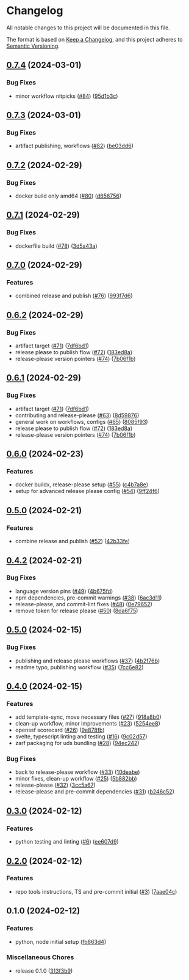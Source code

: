 # Changelog

All notable changes to this project will be documented in this file.

The format is based on [Keep a Changelog](https://keepachangelog.com/en/1.0.0/),
and this project adheres to [Semantic Versioning](https://semver.org/spec/v2.0.0.html).

## [0.7.4](https://github.com/justinthelaw/repository-template/compare/v0.7.3...v0.7.4) (2024-03-01)


### Bug Fixes

* minor workflow nitpicks ([#84](https://github.com/justinthelaw/repository-template/issues/84)) ([95d1b3c](https://github.com/justinthelaw/repository-template/commit/95d1b3cc29db5c3f4e074f5f05f74fc6c2271c95))

## [0.7.3](https://github.com/justinthelaw/repository-template/compare/v0.7.2...v0.7.3) (2024-03-01)


### Bug Fixes

* artifact publishing, workflows ([#82](https://github.com/justinthelaw/repository-template/issues/82)) ([be03dd6](https://github.com/justinthelaw/repository-template/commit/be03dd65d35889cc672a5cec1db9f53a5b5d4a6b))

## [0.7.2](https://github.com/justinthelaw/repository-template/compare/v0.7.1...v0.7.2) (2024-02-29)


### Bug Fixes

* docker build only amd64 ([#80](https://github.com/justinthelaw/repository-template/issues/80)) ([d656756](https://github.com/justinthelaw/repository-template/commit/d65675626bca0b1412408b547d99676e1e64686c))

## [0.7.1](https://github.com/justinthelaw/repository-template/compare/v0.7.0...v0.7.1) (2024-02-29)


### Bug Fixes

* dockerfile build ([#78](https://github.com/justinthelaw/repository-template/issues/78)) ([3d5a43a](https://github.com/justinthelaw/repository-template/commit/3d5a43a23b482a3c346ccdab2e5741a564e77a0b))

## [0.7.0](https://github.com/justinthelaw/repository-template/compare/v0.6.2...v0.7.0) (2024-02-29)


### Features

* combined release and publish ([#76](https://github.com/justinthelaw/repository-template/issues/76)) ([993f7d6](https://github.com/justinthelaw/repository-template/commit/993f7d604c476fbac692148cb375620d4b986a68))

## [0.6.2](https://github.com/justinthelaw/repository-template/compare/v0.6.1...v0.6.2) (2024-02-29)


### Bug Fixes

* artifact target ([#71](https://github.com/justinthelaw/repository-template/issues/71)) ([7df6bd1](https://github.com/justinthelaw/repository-template/commit/7df6bd1175af319ee56e636e83325622f6060171))
* release please to publish flow ([#72](https://github.com/justinthelaw/repository-template/issues/72)) ([183ed8a](https://github.com/justinthelaw/repository-template/commit/183ed8a5b00fa15a65e45f2a0f40adfe485783e8))
* release-please version pointers ([#74](https://github.com/justinthelaw/repository-template/issues/74)) ([7b06f1b](https://github.com/justinthelaw/repository-template/commit/7b06f1b73eff366812e89937017882bca18edcc6))

## [0.6.1](https://github.com/justinthelaw/repository-template/compare/v0.6.0...v0.6.1) (2024-02-29)


### Bug Fixes

* artifact target ([#71](https://github.com/justinthelaw/repository-template/issues/71)) ([7df6bd1](https://github.com/justinthelaw/repository-template/commit/7df6bd1175af319ee56e636e83325622f6060171))
* contributing and release-please ([#63](https://github.com/justinthelaw/repository-template/issues/63)) ([8d59876](https://github.com/justinthelaw/repository-template/commit/8d59876c9f87c8369baa483fb8f4eba7c7571b74))
* general work on workflows, configs ([#65](https://github.com/justinthelaw/repository-template/issues/65)) ([8085f93](https://github.com/justinthelaw/repository-template/commit/8085f9323ab8d5cdba4edbaae26d9758dbc2de61))
* release please to publish flow ([#72](https://github.com/justinthelaw/repository-template/issues/72)) ([183ed8a](https://github.com/justinthelaw/repository-template/commit/183ed8a5b00fa15a65e45f2a0f40adfe485783e8))
* release-please version pointers ([#74](https://github.com/justinthelaw/repository-template/issues/74)) ([7b06f1b](https://github.com/justinthelaw/repository-template/commit/7b06f1b73eff366812e89937017882bca18edcc6))

## [0.6.0](https://github.com/justinthelaw/repository-template/compare/v0.5.0...v0.6.0) (2024-02-23)


### Features

* docker buildx, release-please setup ([#55](https://github.com/justinthelaw/repository-template/issues/55)) ([c4b7a8e](https://github.com/justinthelaw/repository-template/commit/c4b7a8e41ae946bece67c5480cd003a9e2f8ed45))
* setup for advanced release please config ([#54](https://github.com/justinthelaw/repository-template/issues/54)) ([9ff24f6](https://github.com/justinthelaw/repository-template/commit/9ff24f6d555cf365a17f1201ab15bb5df173e014))

## [0.5.0](https://github.com/justinthelaw/repository-template/compare/v0.4.2...v0.5.0) (2024-02-21)


### Features

* combine release and publish ([#52](https://github.com/justinthelaw/repository-template/issues/52)) ([42b33fe](https://github.com/justinthelaw/repository-template/commit/42b33fe8362ec61a6c8c29e0c0f31b91f157e583))

## [0.4.2](https://github.com/justinthelaw/repository-template/compare/v0.5.0...v0.4.2) (2024-02-21)


### Bug Fixes

* language version pins ([#49](https://github.com/justinthelaw/repository-template/issues/49)) ([4b675fd](https://github.com/justinthelaw/repository-template/commit/4b675fdf62e0231b2d524f93ebaf41a999faefb4))
* npm dependencies, pre-commit warnings ([#38](https://github.com/justinthelaw/repository-template/issues/38)) ([6ac3d11](https://github.com/justinthelaw/repository-template/commit/6ac3d1168cd9e7acfab5779e9e7ec669e3328c42))
* release-please, and commit-lint fixes ([#48](https://github.com/justinthelaw/repository-template/issues/48)) ([0e79652](https://github.com/justinthelaw/repository-template/commit/0e79652113a505102a1c35a6258932162598cbff))
* remove token for release please ([#50](https://github.com/justinthelaw/repository-template/issues/50)) ([8da6f75](https://github.com/justinthelaw/repository-template/commit/8da6f75f524760f847fcc617a355a73bba77ea60))

## [0.5.0](https://github.com/justinthelaw/repository-template/compare/v0.4.0...v0.5.0) (2024-02-15)


### Bug Fixes

* publishing and release please workflows ([#37](https://github.com/justinthelaw/repository-template/issues/37)) ([4b2f76b](https://github.com/justinthelaw/repository-template/commit/4b2f76be47242759921d43162472cb2275f59f88))
* readme typo, publishing workflow ([#35](https://github.com/justinthelaw/repository-template/issues/35)) ([7cc6e82](https://github.com/justinthelaw/repository-template/commit/7cc6e82a38bd7129a621fd7f3ead511fbdfd0e6d))

## [0.4.0](https://github.com/justinthelaw/repository-template/compare/v0.3.0...v0.4.0) (2024-02-15)


### Features

* add template-sync, move necessary files ([#27](https://github.com/justinthelaw/repository-template/issues/27)) ([918a8b0](https://github.com/justinthelaw/repository-template/commit/918a8b0aed3a16289060a6e245de945feda8e804))
* clean-up workflow, minor improvements ([#23](https://github.com/justinthelaw/repository-template/issues/23)) ([5254ee8](https://github.com/justinthelaw/repository-template/commit/5254ee88833250be523a4f2e630ab1c66391cd8b))
* openssf scorecard ([#26](https://github.com/justinthelaw/repository-template/issues/26)) ([9e878fb](https://github.com/justinthelaw/repository-template/commit/9e878fbae7c20a8a70848d1565d550c549cd25ff))
* svelte, typescript linting and testing ([#16](https://github.com/justinthelaw/repository-template/issues/16)) ([9c02d57](https://github.com/justinthelaw/repository-template/commit/9c02d57ef68262ac512ca0c0fed178cb373ef7e2))
* zarf packaging for uds bundling ([#28](https://github.com/justinthelaw/repository-template/issues/28)) ([94ec242](https://github.com/justinthelaw/repository-template/commit/94ec2423fcc53414806e2ad338b3f30693e2b9f8))


### Bug Fixes

* back to release-please workflow ([#33](https://github.com/justinthelaw/repository-template/issues/33)) ([10deabe](https://github.com/justinthelaw/repository-template/commit/10deabeab7191e2bdfcc5e0becd88764f657a0ba))
* minor fixes, clean-up workflow ([#25](https://github.com/justinthelaw/repository-template/issues/25)) ([5b882bb](https://github.com/justinthelaw/repository-template/commit/5b882bbe243aece09e17df78c190abdeff509679))
* release-please ([#32](https://github.com/justinthelaw/repository-template/issues/32)) ([3cc5a67](https://github.com/justinthelaw/repository-template/commit/3cc5a67ae4cc2174398ec3a13184b951dfe1c530))
* release-please and pre-commit dependencies ([#31](https://github.com/justinthelaw/repository-template/issues/31)) ([b246c52](https://github.com/justinthelaw/repository-template/commit/b246c520257956bf8564832872f54d3c1f378b13))

## [0.3.0](https://github.com/justinthelaw/repository-template/compare/v0.2.0...v0.3.0) (2024-02-12)


### Features

* python testing and linting ([#6](https://github.com/justinthelaw/repository-template/issues/6)) ([ee607d9](https://github.com/justinthelaw/repository-template/commit/ee607d956799fe2ccecf04862cd521e80d51c81c))

## [0.2.0](https://github.com/justinthelaw/repository-template/compare/v0.1.0...v0.2.0) (2024-02-12)


### Features

* repo tools instructions, TS and pre-commit initial ([#3](https://github.com/justinthelaw/repository-template/issues/3)) ([7aae04c](https://github.com/justinthelaw/repository-template/commit/7aae04c0b370e2a0819b8d0de3663c1bdd9c325b))

## 0.1.0 (2024-02-12)


### Features

* python, node initial setup ([fb863d4](https://github.com/justinthelaw/repository-template/commit/fb863d4a84b86d11911592e0f416fa111c44d261))


### Miscellaneous Chores

* release 0.1.0 ([313f3b9](https://github.com/justinthelaw/repository-template/commit/313f3b9bd6231269ed8ea2e4420824b7c2b9d8a5))
